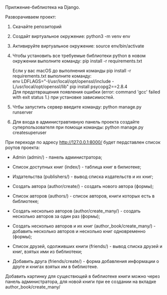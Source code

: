 Прилжение-библиотека на Django.

Разворачиваем проект:

1. Скачайте репозиторий
2. Создайт виртуальное окружение: python3 -m venv env
3. Активируйте виртуальное окружение: source env/bin/activate
4. Чтобы установить все требуемые библиотеки python в новом окружении выполните команду: pip install -r requirements.txt
   
   Если у вас macOS до выполнения команды pip install -r requirements.txt выполните команду:       
   env LDFLAGS="-I/usr/local/opt/openssl/include -L/usr/local/opt/openssl/lib" pip install psycopg2==2.8.4      
   Для предотвращения появления ошибки (error: command 'gcc' failed with exit status 1.) при установке зависимостей.
   
5. Чтбы запустить сервер введите команду: python manage.py runserver

6. Для входа в администравтивную панель проекта создайте суперпользователя при помощи команды: python manage.py createsuperuser

При переходе по адресу http://127.0.0.1:8000/ будет пердставлен список роутов проекта:

* Admin (admin/) - панель администратора;

* Список доступных книг (index/) - таблица книг в билиотеке;

* Издательства (publishers/) - вывод списка издательств и их книг;

* Создать автора (author/create/) - создать нового автора (формы);

* Список авторов (authors/) - список авторов, книги которых есть в библиотеке;

* Создать несколько авторов (author/create_many/) - создать несколько авторов за один раз (формы);

* Создать несколько авторов и их книг (author_book/create_many/) - добавить несколько авторов и несколько книг одновременно (формы);

* Список друзей, одолживших книги (friends/) - вывод списка друзей и книг, взятых ими из библиотеки;

* Добавить друга (friends/create/) - форма добавления информации о друге и книгах взятых им в библиотеке.

Добавить картинку для существющей в библиотеке книги можно через панель администратора, для новой книги при ее создании на вкладке author_book/create_many/
